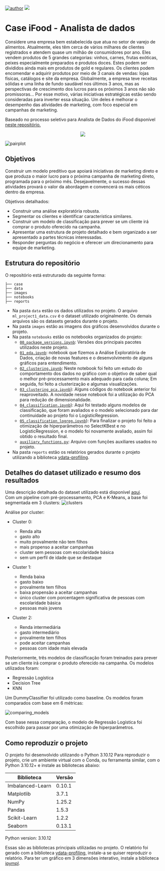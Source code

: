 [![author](https://img.shields.io/badge/Zeygler&nbsp;Oliveira-red.svg)](https://www.linkedin.com/in/zeygler-oliveira-a021a92a4/)
[![](https://img.shields.io/badge/Python-3.10+-blue.svg)](https://www.python.org/)

# Case iFood - Analista de dados

Considere uma empresa bem estabelecida que atua no setor de varejo de alimentos. Atualmente, eles têm cerca de vários milhares de clientes registrados e atendem quase um milhão de consumidores por ano. Eles vendem produtos de 5 grandes categorias: vinhos, carnes, frutas exóticas, peixes especialmente preparados e produtos doces. Estes podem ser divididos ainda mais em produtos de gold e regulares. Os clientes podem encomendar e adquirir produtos por meio de 3 canais de vendas: lojas físicas, catálogos e site da empresa. Globalmente, a empresa teve receitas sólidas e uma linha de fundo saudável nos últimos 3 anos, mas as perspectivas de crescimento dos lucros para os próximos 3 anos não são promissoras... Por esse motivo, várias iniciativas estratégicas estão sendo consideradas para inverter essa situação. Um deles é melhorar o desempenho das atividades de marketing, com foco especial em campanhas de marketing.


Baseado no processo seletivo para Analista de Dados do iFood disponível [neste repositório.](https://github.com/ifood/ifood-data-business-analyst-test)


<p align="center"> 
  <a href="https://www.linkedin.com/in/zeygler-oliveira-a021a92a4/" target="_blank"><img src="https://img.shields.io/badge/-LinkedIn-%230077B5?style=for-the-badge&logo=linkedin&logoColor=white" target="_blank"></a> 
</p>


![pairplot](https://github.com/ZeyOliveira/ifood_case_data_analyst/blob/main/images/pairplot_clusters.png)

## Objetivos
Construir um modelo preditivo que apoiará iniciativas de marketing direto e que produza o maior lucro para o próxima campanha de marketing direto, programada para o próximo mês. Desejavelmente, o sucesso dessas atividades provará o valor da abordagem e convencerá os mais céticos dentro da empresa.


Objetivos detalhados:

- Construir uma análise exploratória robusta.
- Segmentar os clientes e identificar característica similares.
- Construir um modelo de classificação para prever se um cliente irá comprar o produto oferecido na campanha.
- Apresentar uma estrutura de projeto detalhado e bem organizado a ser apresentado a partes técnicas interessadas.
- Responder perguntas do negócio e oferecer um direcionamento para equipe de marketing.

## Estrutura do repositório

O repositório está estruturado da seguinte forma:

```
├── case
├── data
├── images
├── notebooks
├── reports
```

- Na pasta `data` estão os dados utilizados no projeto. O arquivo `ml_project1_data.csv` é o dataset utilizado originalmente. Os demais arquivos são os datasets gerados durante o projeto.
- Na pasta `images` estão as imagens dos gráficos desenvolvidos durante o projeto.
- Na pasta `notebooks` estão os notebooks organizados do projeto:
  - [`00_package_versions.ipynb`](https://github.com/ZeyOliveira/ifood_case_data_analyst/blob/main/notebooks/00_package_versions.ipynb): Versões dos principais pacotes utilizados neste projeto.
  - [`01_eda.ipynb`](https://github.com/ZeyOliveira/ifood_case_data_analyst/blob/main/notebooks/01_eda.ipynb): notebook que fizemos a Análise Exploratória de Dados, criação de novas features e o desenvolvimento de alguns gráficos para entendimento.
  - [`02_clustering.ipynb`](https://github.com/ZeyOliveira/ifood_case_data_analyst/blob/main/notebooks/02_clustering.ipynb): Neste notebook foi feito um estudo do comportamento dos dados no gráfico com o objetivo de saber qual o melhor pré-processamento mais adequado para cada coluna; Em seguida, foi feito a clusterização e algumas visualizações.
  - [`03_clustering_pca.ipynb`](https://github.com/ZeyOliveira/ifood_case_data_analyst/blob/main/notebooks/03_clustering_pca.ipynb)): Alguns códigos do notebook anterior foi reaproveitado. A novidade nesse notebook foi a utilização do PCA para redução de dimensionalidade.
  - [`04_classification.ipynb`](https://github.com/ZeyOliveira/ifood_case_data_analyst/blob/main/notebooks/04_classification.ipynb)): Aqui foi testado alguns modelos de classificação, que foram avaliados e o modelo selecionado para dar continuidade ao projeto foi o LogisticRegression.
  - [`05_classification_logreg.ipynb`](https://github.com/ZeyOliveira/ifood_case_data_analyst/blob/main/notebooks/05_classification_logreg.ipynb)): Para finalizar o projeto foi feito a otimização de hiperparâmetros no SelectKBest e no LogisticRegression, e o modelo foi novamente avaliado, assim foi obtido o resultado final.
  - [`auxiliary_functions.py`](https://github.com/ZeyOliveira/ifood_case_data_analyst/blob/main/notebooks/auxiliary_functions.py): Arquivo com funções auxiliares usados no projeto.
- Na pasta `reports` estão os relatórios gerados durante o projeto utilizando a biblioteca [ydata-profiling](https://github.com/ydataai/ydata-profiling).

## Detalhes do dataset utilizado e resumo dos resultados

Uma descrição detalhada do dataset utilizado está disponível [aqui](data/README.md).<br>
Com um pipeline com pré-processamento, PCA e K-Means, a base foi segmentada em 3 clusters:
![clusters](images/pca_clusters.png)


Análise por cluster:

- Cluster 0: 
  - Renda alta 
  - gasto alto 
  - muito provalmente não tem filhos
  - mais propenso a aceitar campanhas
  - cluster sem pessoas com escolaridade básica
  - sem um perfil de idade que se destaque

- Cluster 1: 
  - Renda baixa 
  - gasto baixo 
  - provalmente tem filhos
  - baixa propensão a aceitar campanhas
  - único cluster com porcentagem significativa de pessoas com escolaridade básica
  - pessoas mais jovens

- Cluster 2: 
  - Renda intermediária
  - gasto intermediário
  - provalmente tem filhos
  - pode aceitar campanhas
  - pessoas com idade mais elevada

Posteriormente, três modelos de classificação foram treinados para prever se um cliente irá comprar o produto oferecido na campanha. Os modelos utilizados foram:

- Regressão Logística
- Decision Tree
- KNN

Um DummyClassifier foi utilizado como baseline. Os modelos foram comparados com base em 6 métricas:

![comparing_models](images/comparing_models.png)

Com base nessa comparação, o modelo de Regressão Logística foi escolhido para passar por uma otimização de hiperparâmetros. 

## Como reproduzir o projeto

O projeto foi desenvolvido utilizando o Python 3.10.12 Para reproduzir o projeto, crie um ambiente virtual com o Conda, ou ferramenta similar, com o Python 3.10.12+ e instale as bibliotecas abaixo:

| Biblioteca       | Versão |
| ---------------- | ------ |
| Imbalanced-Learn | 0.10.1 |
| Matplotlib       | 3.7.1  |
| NumPy            | 1.25.2 |
| Pandas           | 1.5.3  |
| Scikit-Learn     | 1.2.2  |
| Seaborn          | 0.13.1 |

Python version: 3.10.12


Essas são as bibliotecas principais utilizadas no projeto. O relatório foi gerado com a biblioteca [ydata-profiling](https://github.com/ydataai/ydata-profiling), instale-a se quiser reproduzir o relatório. Para ter um gráfico em 3 dimensões interativo, instale a biblioteca [ipympl](https://matplotlib.org/ipympl/).
